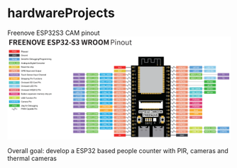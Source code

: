 # hardwareProjects

Freenove ESP32S3 CAM pinout
<br>
<img width = 600 src = "./docs/ESP32S3_pinout.png"></img>

Overall goal: develop a ESP32 based people counter with PIR, cameras and thermal cameras




